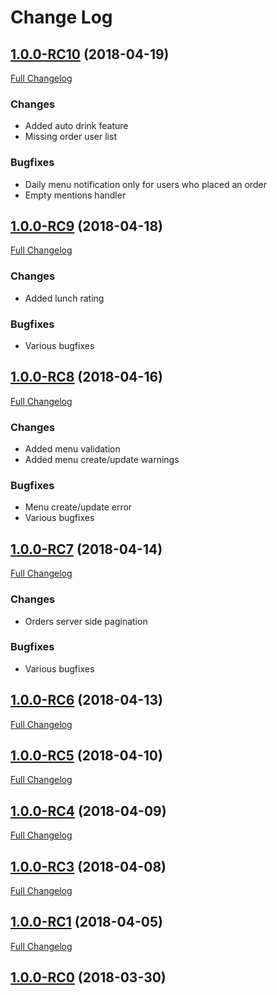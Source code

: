 # Change Log

## [1.0.0-RC10](https://github.com/the-AjK/btb/tree/1.0.0-RC10) (2018-04-19)

[Full Changelog](https://github.com/the-AjK/btb/compare/1.0.0-RC9...1.0.0-RC10)

### Changes

- Added auto drink feature
- Missing order user list

### Bugfixes

- Daily menu notification only for users who placed an order
- Empty mentions handler

## [1.0.0-RC9](https://github.com/the-AjK/btb/tree/1.0.0-RC9) (2018-04-18)

[Full Changelog](https://github.com/the-AjK/btb/compare/1.0.0-RC8...1.0.0-RC9)

### Changes

- Added lunch rating

### Bugfixes

- Various bugfixes

## [1.0.0-RC8](https://github.com/the-AjK/btb/tree/1.0.0-RC8) (2018-04-16)

[Full Changelog](https://github.com/the-AjK/btb/compare/1.0.0-RC7...1.0.0-RC8)

### Changes

- Added menu validation
- Added menu create/update warnings

### Bugfixes

- Menu create/update error
- Various bugfixes

## [1.0.0-RC7](https://github.com/the-AjK/btb/tree/1.0.0-RC7) (2018-04-14)

[Full Changelog](https://github.com/the-AjK/btb/compare/1.0.0-RC6...1.0.0-RC7)

### Changes

- Orders server side pagination

### Bugfixes

- Various bugfixes

## [1.0.0-RC6](https://github.com/the-AjK/btb/tree/1.0.0-RC6) (2018-04-13)

[Full Changelog](https://github.com/the-AjK/btb/compare/1.0.0-RC5...1.0.0-RC6)

## [1.0.0-RC5](https://github.com/the-AjK/btb/tree/1.0.0-RC5) (2018-04-10)

[Full Changelog](https://github.com/the-AjK/btb/compare/1.0.0-RC4...1.0.0-RC5)

## [1.0.0-RC4](https://github.com/the-AjK/btb/tree/1.0.0-RC4) (2018-04-09)

[Full Changelog](https://github.com/the-AjK/btb/compare/1.0.0-RC3...1.0.0-RC4)

## [1.0.0-RC3](https://github.com/the-AjK/btb/tree/1.0.0-RC3) (2018-04-08)

[Full Changelog](https://github.com/the-AjK/btb/compare/1.0.0-RC1...1.0.0-RC3)

## [1.0.0-RC1](https://github.com/the-AjK/btb/tree/1.0.0-RC1) (2018-04-05)

[Full Changelog](https://github.com/the-AjK/btb/compare/1.0.0-RC0...1.0.0-RC1)

## [1.0.0-RC0](https://github.com/the-AjK/btb/tree/1.0.0-RC0) (2018-03-30)
